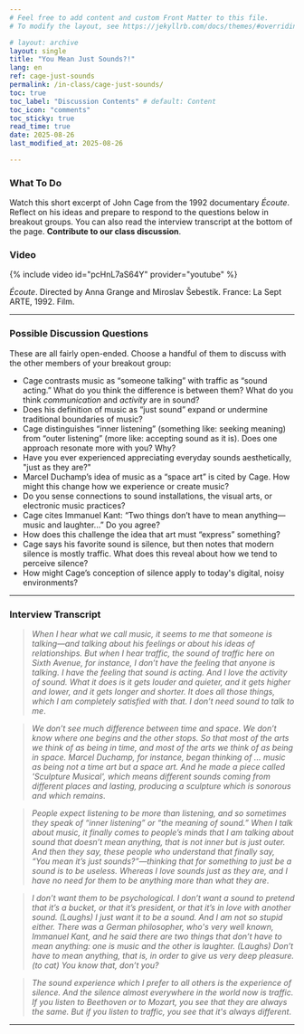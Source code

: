 ```yaml
---
# Feel free to add content and custom Front Matter to this file.
# To modify the layout, see https://jekyllrb.com/docs/themes/#overriding-theme-defaults

# layout: archive   
layout: single   
title: "You Mean Just Sounds?!"   
lang: en   
ref: cage-just-sounds    
permalink: /in-class/cage-just-sounds/   
toc: true  
toc_label: "Discussion Contents" # default: Content
toc_icon: "comments"  
toc_sticky: true   
read_time: true  
date: 2025-08-26  
last_modified_at: 2025-08-26  

---
```


### What To Do   

Watch this short excerpt of John Cage from the 1992 documentary *Écoute*. Reflect on his ideas and prepare to respond to the questions below in breakout groups. You can also read the interview transcript at the bottom of the page. **Contribute to our class discussion**.     

### Video   

{% include video id="pcHnL7aS64Y" provider="youtube" %}  
    
*Écoute*. Directed by Anna Grange and Miroslav Šebestík. France: La Sept ARTE, 1992. Film.  

---

### Possible Discussion Questions  

These are all fairly open-ended. Choose a handful of them to discuss with the other members of your breakout group:       

- Cage contrasts music as “someone talking” with traffic as “sound acting.” What do you think the difference is between them? What do you think _communication_ and _activity_ are in sound?  
- Does his definition of music as “just sound” expand or undermine traditional boundaries of music?  
- Cage distinguishes “inner listening” (something like: seeking meaning) from “outer listening” (more like: accepting sound as it is). Does one approach resonate more with you? Why?  
- Have you ever experienced appreciating everyday sounds aesthetically, "just as they are?"   
- Marcel Duchamp’s idea of music as a “space art” is cited by Cage. How might this change how we experience or create music?  
- Do you sense connections to sound installations, the visual arts, or electronic music practices?  
- Cage cites Immanuel Kant: “Two things don’t have to mean anything—music and laughter...” Do you agree?     
- How does this challenge the idea that art must “express” something?  
- Cage says his favorite sound is silence, but then notes that modern silence is mostly traffic. What does this reveal about how we tend to perceive silence?  
- How might Cage’s conception of silence apply to today's digital, noisy environments?  

--- 

### Interview Transcript    

> _When I hear what we call music, it seems to me that someone is talking—and talking about his feelings or about his ideas of relationships. But when I hear traffic, the sound of traffic here on Sixth Avenue, for instance, I don’t have the feeling that anyone is talking. I have the feeling that sound is acting. And I love the activity of sound. What it does is it gets louder and quieter, and it gets higher and lower, and it gets longer and shorter. It does all those things, which I am completely satisfied with that. I don’t need sound to talk to me_.

> _We don’t see much difference between time and space. We don’t know where one begins and the other stops. So that most of the arts we think of as being in time, and most of the arts we think of as being in space. Marcel Duchamp, for instance, began thinking of ... music as being not a time art but a space art. And he made a piece called 'Sculpture Musical', which means different sounds coming from different places and lasting, producing a sculpture which is sonorous and which remains_.

> _People expect listening to be more than listening, and so sometimes they speak of “inner listening” or “the meaning of sound.” When I talk about music, it finally comes to people’s minds that I am talking about sound that doesn’t mean anything, that is not inner but is just outer. And then they say, these people who understand that finally say, “You mean it’s just sounds?”—thinking that for something to just be a sound is to be useless. Whereas I love sounds just as they are, and I have no need for them to be anything more than what they are_.

> _I don’t want them to be psychological. I don’t want a sound to pretend that it’s a bucket, or that it’s president, or that it’s in love with another sound. (Laughs) I just want it to be a sound. And I am not so stupid either. There was a German philosopher, who's very well known, Immanuel Kant, and he said there are two things that don’t have to mean anything: one is music and the other is laughter. (Laughs) Don’t have to mean anything, that is, in order to give us very deep pleasure. (to cat) You know that, don’t you?_

> _The sound experience which I prefer to all others is the experience of silence. And the silence almost everywhere in the world now is traffic. If you listen to Beethoven or to Mozart, you see that they are always the same. But if you listen to traffic, you see that it's always different_.  

* * *   